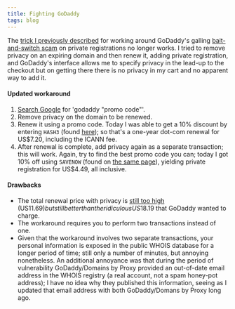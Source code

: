 ```yaml
---
title: Fighting GoDaddy
tags: blog
---
```


The [trick I previously described](http://www.wincent.com/a/about/wincent/weblog/archives/2006/08/darn_godaddy.php) for working around GoDaddy's galling [bait-and-switch scam](http://www.wincent.com/a/about/wincent/weblog/archives/2006/07/godaddy_scam.php) on private registrations no longer works. I tried to remove privacy on an expiring domain and then renew it, adding private registration, and GoDaddy's interface allows me to specify privacy in the lead-up to the checkout but on getting there there is no privacy in my cart and no apparent way to add it.

#### Updated workaround

1.  [Search Google](http://www.google.com/search?q=godaddy+%22promo+code%22&ie=UTF-8&oe=UTF-8) for 'godaddy "promo code"'.
2.  Remove privacy on the domain to be renewed.
3.  Renew it using a promo code. Today I was able to get a 10% discount by entering `HASH3` (found [here](http://www.hostingadvices.com/godaddy-cheap-domain.php)); so that's a one-year dot-com renewal for US\$7.20, including the ICANN fee.
4.  After renewal is complete, add privacy again as a separate transaction; this will work. Again, try to find the best promo code you can; today I got 10% off using `SAVENOW` (found on [the same page](http://www.hostingadvices.com/godaddy-cheap-domain.php)), yielding private registration for US\$4.49, all inclusive.

#### Drawbacks

-   The total renewal price with privacy is [still too high](http://www.wincent.com/a/about/wincent/weblog/archives/2006/05/godaddys_renewa.php) (US$11.69) but still better than the ridiculous US$18.19 that GoDaddy wanted to charge.
-   The workaround requires you to perform two transactions instead of one.
-   Given that the workaround involves two separate transactions, your personal information is exposed in the public WHOIS database for a longer period of time; still only a number of minutes, but annoying nonetheless. An additional annoyance was that during the period of vulnerability GoDaddy/Domains by Proxy provided an out-of-date email address in the WHOIS registry (a real account, not a spam honey-pot address); I have no idea why they published this information, seeing as I updated that email address with both GoDaddy/Domans by Proxy long ago.
